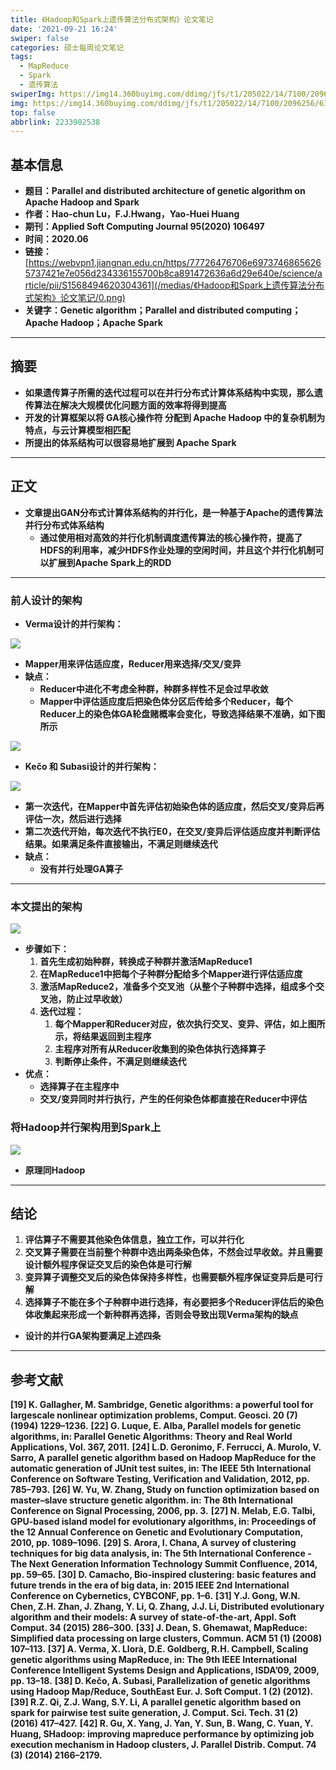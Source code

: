 ```yaml
---
title: 《Hadoop和Spark上遗传算法分布式架构》论文笔记
date: '2021-09-21 16:24'
swiper: false
categories: 硕士每周论文笔记
tags:
  - MapReduce
  - Spark
  - 遗传算法
swiperImg: https://img14.360buyimg.com/ddimg/jfs/t1/205022/14/7100/2096256/614998baEe1781eb4/572f78d95e01e5da.png
img: https://img14.360buyimg.com/ddimg/jfs/t1/205022/14/7100/2096256/614998baEe1781eb4/572f78d95e01e5da.png
top: false
abbrlink: 2233902538
---
```


## 基本信息
- **题目：Parallel and distributed architecture of genetic algorithm on Apache Hadoop and Spark**
- **作者：Hao-chun Lu，F.J.Hwang，Yao-Huei Huang**
- **期刊：Applied Soft Computing Journal 95(2020) 106497**
- **时间：2020.06**
- **链接：**[https://webvpn1.jiangnan.edu.cn/https/77726476706e69737468656265737421e7e056d234336155700b8ca891472636a6d29e640e/science/article/pii/S1568494620304361](/medias/《Hadoop和Spark上遗传算法分布式架构》论文笔记/0.png)
- **关键字：Genetic algorithm；Parallel and distributed computing；Apache Hadoop；Apache Spark**

---

## 摘要

- **如果遗传算子所需的迭代过程可以在并行分布式计算体系结构中实现，那么遗传算法在解决大规模优化问题方面的效率将得到提高**
- **开发的计算框架以将 GA核心操作符 分配到 Apache Hadoop 中的复杂机制为特点，与云计算模型相匹配**
- **所提出的体系结构可以很容易地扩展到 Apache Spark**

---

## 正文

- **文章提出GAN分布式计算体系结构的并行化，是一种基于Apache的遗传算法并行分布式体系结构**
   - **通过使用相对高效的并行化机制调度遗传算法的核心操作符，提高了HDFS的利用率，减少HDFS作业处理的空闲时间，并且这个并行化机制可以扩展到Apache Spark上的RDD**
---

### 前人设计的架构
- **Verma设计的并行架构：**

![](/medias/《Hadoop和Spark上遗传算法分布式架构》论文笔记/1.png)

   - **Mapper用来评估适应度，Reducer用来选择/交叉/变异**
   - **缺点：**
      - **Reducer中进化不考虑全种群，种群多样性不足会过早收敛**
      - **Mapper中评估适应度后把染色体分区后传给多个Reducer，每个Reducer上的染色体GA轮盘赌概率会变化，导致选择结果不准确，如下图所示**

![](/medias/《Hadoop和Spark上遗传算法分布式架构》论文笔记/2.png)

- **​Kečo 和 Subasi设计的并行架构：**

![](/medias/《Hadoop和Spark上遗传算法分布式架构》论文笔记/3.png)

   - **第一次迭代，在Mapper中首先评估初始染色体的适应度，然后交叉/变异后再评估一次，然后进行选择**
   - **第二次迭代开始，每次迭代不执行E0，在交叉/变异后评估适应度并判断评估结果。如果满足条件直接输出，不满足则继续迭代**
   - **缺点：**
      - **没有并行处理GA算子**
---

### 本文提出的架构
![](/medias/《Hadoop和Spark上遗传算法分布式架构》论文笔记/4.png)

- **步骤如下：**
   1. **首先生成初始种群，转换成子种群并激活MapReduce1**
   1. **在MapReduce1中把每个子种群分配给多个Mapper进行评估适应度**
   1. **激活MapReduce2，准备多个交叉池（从整个子种群中选择，组成多个交叉池，防止过早收敛）**
   1. **迭代过程：**
      1. **每个Mapper和Reducer对应，依次执行交叉、变异、评估，如上图所示，将结果返回到主程序**
      1. **主程序对所有从Reducer收集到的染色体执行选择算子**
      1. **判断停止条件，不满足则继续迭代**
- **优点：**
   - **选择算子在主程序中**
   - **交叉/变异同时并行执行，产生的任何染色体都直接在Reducer中评估**

### 将Hadoop并行架构用到Spark上
![](/medias/《Hadoop和Spark上遗传算法分布式架构》论文笔记/5.png)

- **原理同Hadoop**


---

## 结论

1. **评估算子不需要其他染色体信息，独立工作，可以并行化**
1. **交叉算子需要在当前整个种群中选出两条染色体，不然会过早收敛。并且需要设计额外程序保证交叉后的染色体是可行解**
1. **变异算子调整交叉后的染色体保持多样性，也需要额外程序保证变异后是可行解**
1. **选择算子不能在多个子种群中进行选择，有必要把多个Reducer评估后的染色体收集起来形成一个新种群再选择，否则会导致出现Verma架构的缺点**
- **设计的并行GA架构要满足上述四条**


---

## 参考文献
**[19] K. Gallagher, M. Sambridge, Genetic algorithms: a powerful tool for largescale nonlinear optimization problems, Comput. Geosci. 20 (7) (1994) 1229–1236.**
**[22] G. Luque, E. Alba, Parallel models for genetic algorithms, in: Parallel Genetic Algorithms: Theory and Real World Applications, Vol. 367, 2011.**
**[24] L.D. Geronimo, F. Ferrucci, A. Murolo, V. Sarro, A parallel genetic algorithm based on Hadoop MapReduce for the automatic generation of JUnit test suites, in: The IEEE 5th International Conference on Software Testing, Verification and Validation, 2012, pp. 785–793.**
**[26] W. Yu, W. Zhang, Study on function optimization based on master–slave structure genetic algorithm. in: The 8th International Conference on Signal Processing, 2006, pp. 3.**
**[27] N. Melab, E.G. Talbi, GPU-based island model for evolutionary algorithms, in: Proceedings of the 12 Annual Conference on Genetic and Evolutionary Computation, 2010, pp. 1089–1096.**
**[29] S. Arora, I. Chana, A survey of clustering techniques for big data analysis, in: The 5th International Conference - The Next Generation Information Technology Summit Confluence, 2014, pp. 59–65.**
**[30] D. Camacho, Bio-inspired clustering: basic features and future trends in the era of big data, in: 2015 IEEE 2nd International Conference on Cybernetics, CYBCONF, pp. 1–6.**
**[31] Y.J. Gong, W.N. Chen, Z.H. Zhan, J. Zhang, Y. Li, Q. Zhang, J.J. Li, Distributed evolutionary algorithm and their models: A survey of state-of-the-art, Appl. Soft Comput. 34 (2015) 286–300.**
**[33] J. Dean, S. Ghemawat, MapReduce: Simplified data processing on large clusters, Commun. ACM 51 (1) (2008) 107–113.**
**[37] A. Verma, X. Llorà, D.E. Goldberg, R.H. Campbell, Scaling genetic algorithms using MapReduce, in: The 9th IEEE International Conference Intelligent Systems Design and Applications, ISDA’09, 2009, pp. 13–18.**
**[38] D. Kečo, A. Subasi, Parallelization of genetic algorithms using Hadoop Map/Reduce, SouthEast Eur. J. Soft Comput. 1 (2) (2012).**
**[39] R.Z. Qi, Z.J. Wang, S.Y. Li, A parallel genetic algorithm based on spark for pairwise test suite generation, J. Comput. Sci. Tech. 31 (2) (2016) 417–427.**
**[42] R. Gu, X. Yang, J. Yan, Y. Sun, B. Wang, C. Yuan, Y. Huang, SHadoop: improving mapreduce performance by optimizing job execution mechanism in Hadoop clusters, J. Parallel Distrib. Comput. 74 (3) (2014) 2166–2179.**
